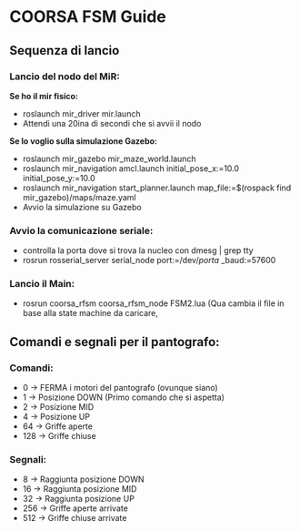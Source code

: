 # COORSA FSM Guide

## Sequenza di lancio
### Lancio del nodo del MiR:

**Se ho il mir fisico:**
- roslaunch mir_driver mir.launch
- Attendi una 20ina di secondi che si avvii il nodo

**Se lo voglio sulla simulazione Gazebo:**
- roslaunch mir_gazebo mir_maze_world.launch
- roslaunch mir_navigation amcl.launch initial_pose_x:=10.0 initial_pose_y:=10.0
- roslaunch mir_navigation start_planner.launch map_file:=$(rospack find mir_gazebo)/maps/maze.yaml
- Avvio la simulazione su Gazebo

### Avvio la comunicazione seriale:
- controlla la porta dove si trova la nucleo con dmesg | grep tty
- rosrun rosserial_server serial_node port:=/dev/*porta* _baud:=57600

### Lancio il Main:
- rosrun coorsa_rfsm coorsa_rfsm_node FSM2.lua (Qua cambia il file in base alla state machine da caricare,


## Comandi e segnali per il pantografo:
### Comandi:
  - 0   -> FERMA i motori del pantografo (ovunque siano)
  - 1   -> Posizione DOWN (Primo comando che si aspetta)
  - 2   -> Posizione MID
  - 4   -> Posizione UP
  - 64 -> Griffe aperte
  - 128  -> Griffe chiuse
### Segnali:
  - 8   -> Raggiunta posizione DOWN
  - 16   -> Raggiunta posizione MID
  - 32   -> Raggiunta posizione UP
  - 256  -> Griffe aperte arrivate
  - 512  -> Griffe chiuse arrivate
